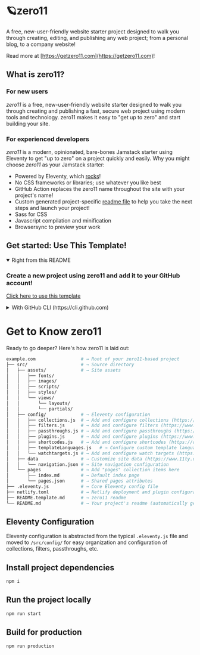 # 🪐zero11
A free, new-user-friendly website starter project designed to walk you through creating, editing, and publishing any web project; from a personal blog, to a company website!

Read more at [https://getzero11.com](https://getzero11.com)!

## What is zero11?
### For new users
_zero11_ is a free, new-user-friendly website starter designed to walk you through creating and publishing a fast, secure web project using modern tools and technology. zero11 makes it easy to "get up to zero" and start building your site.

### For experienced developers
_zero11_ is a modern, opinionated, bare-bones Jamstack starter using Eleventy to get "up to zero" on a project quickly and easily.
Why you might choose _zero11_ as your Jamstack starter:
* Powered by Eleventy, which [rocks](https://11ty.rocks)!
* No CSS frameworks or libraries; use whatever you like best
* GitHub Action replaces the zero11 name throughout the site with your project's name!
* Custom generated project-specific [readme file](https://github.com/Polarhardboiled/zero11/blob/master/README.zero11.md) to help you take the next steps and launch your project!
* Sass for CSS
* Javascript compilation and minification
* Browsersync to preview your work

 ## Get started: Use This Template!
<details open>
 <summary>Right from this README</summary>
 
 ###  Create a new project using zero11 and add it to your GitHub account!
 [Click here to use this template](https://github.com/Polarhardboiled/zero11/generate)
 </details>

<details>
 <summary>With GitHub CLI (https://cli.github.com)</summary>

 ### Get started from your command line
 ```sh
  gh repo create example.com --template Polarhardboiled/zero11
 ```
</details>

# Get to Know zero11
Ready to go deeper? Here's how zero11 is laid out:

```sh
example.com                 # → Root of your zero11-based project
├── src/                    # → Source directory
│   ├── assets/             # → Site assets
│   │   ├── fonts/
│   │   ├── images/
│   │   ├── scripts/
│   │   ├── styles/
│   │   └── views/
│   │       └── layouts/
│   │       └── partials/
│   ├── config/             # → Eleventy configuration
│   │   ├── collections.js  # → Add and configure collections (https://www.11ty.dev/docs/collections/)
│   │   ├── filters.js      # → Add and configure filters (https://www.11ty.dev/docs/filters/)
│   │   ├── passthroughs.js # → Add and configure passthroughs (https://www.11ty.dev/docs/copy/)
│   │   ├── plugins.js      # → Add and configure plugins (https://www.11ty.dev/docs/plugins/)
│   │   ├── shortcodes.js   # → Add and configure shortcodes (https://www.11ty.dev/docs/shortcodes/)
│   │   ├── templateLanguages.js   # → Configure custom template languages (HINT: this is where zero11's Sass and Javascript pipelines are set up!) (https://www.11ty.dev/docs/languages/custom/)
│   │   └── watchtargets.js # → Add and configure watch targets (https://www.11ty.dev/docs/watch-serve/)
│   ├── data                # → Customize site data (https://www.11ty.dev/docs/data/)
│   │   └── navigation.json # → Site navigation configuration
│   └── pages               # → Add "pages" collection items here
│       ├── index.md        # → Default index page
│       └── pages.json      # → Shared pages attributes
├── .eleventy.js            # → Core Eleventy config file
├── netlify.toml            # → Netlify deployment and plugin configuration (optional)
├── README.template.md      # → zero11 readme
└── README.md               # → Your project's readme (automatically generated when this template is used)
```

## Eleventy Configuration
Eleventy configuration is abstracted from the typical `.eleventy.js` file and moved to `/src/config/` for easy organization and configuration of collections, filters, passthroughs, etc.
## Install project dependencies
```bash
npm i
```

## Run the project locally
```bash
npm run start
```

## Build for production
```bash
npm run production
```
